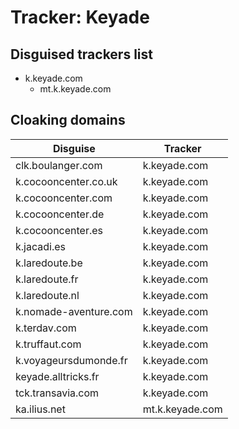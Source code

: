 # Tracker: Keyade

## Disguised trackers list

* k.keyade.com
    * mt.k.keyade.com

## Cloaking domains

| Disguise | Tracker |
| ---- | ---- |
| clk.boulanger.com | k.keyade.com |
| k.cocooncenter.co.uk | k.keyade.com |
| k.cocooncenter.com | k.keyade.com |
| k.cocooncenter.de | k.keyade.com |
| k.cocooncenter.es | k.keyade.com |
| k.jacadi.es | k.keyade.com |
| k.laredoute.be | k.keyade.com |
| k.laredoute.fr | k.keyade.com |
| k.laredoute.nl | k.keyade.com |
| k.nomade-aventure.com | k.keyade.com |
| k.terdav.com | k.keyade.com |
| k.truffaut.com | k.keyade.com |
| k.voyageursdumonde.fr | k.keyade.com |
| keyade.alltricks.fr | k.keyade.com |
| tck.transavia.com | k.keyade.com |
| ka.ilius.net | mt.k.keyade.com |